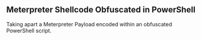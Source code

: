 ## Meterpreter Shellcode Obfuscated in PowerShell
Taking apart a Meterpreter Payload encoded within an obfuscated PowerShell script.
